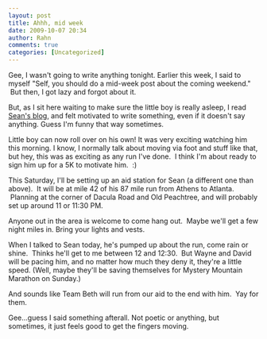 ```yaml
---
layout: post
title: Ahhh, mid week
date: 2009-10-07 20:34
author: Rahn
comments: true
categories: [Uncategorized]
---
```

Gee, I wasn't going to write anything tonight. Earlier this week, I said to myself "Self, you should do a mid-week post about the coming weekend."  But then, I got lazy and forgot about it.

But, as I sit here waiting to make sure the little boy is really asleep, I read <a href="http://incleanair.blogspot.com/">Sean's blog</a>, and felt motivated to write something, even if it doesn't say anything. Guess I'm funny that way sometimes.

Little boy can now roll over on his own! It was very exciting watching him this morning. I know, I normally talk about moving via foot and stuff like that, but hey, this was as exciting as any run I've done.  I think I'm about ready to sign him up for a 5K to motivate him.  :)

This Saturday, I'll be setting up an aid station for Sean (a different one than above).  It will be at mile 42 of his 87 mile run from Athens to Atlanta.  Planning at the corner of Dacula Road and Old Peachtree, and will probably set up around 11 or 11:30 PM.

Anyone out in the area is welcome to come hang out.  Maybe we'll get a few night miles in. Bring your lights and vests.

When I talked to Sean today, he's pumped up about the run, come rain or shine.  Thinks he'll get to me between 12 and 12:30.  But Wayne and David will be pacing him, and no matter how much they deny it, they're a little speed. (Well, maybe they'll be saving themselves for Mystery Mountain Marathon on Sunday.)

And sounds like Team Beth will run from our aid to the end with him.  Yay for them.

Gee...guess I said something afterall. Not poetic or anything, but sometimes, it just feels good to get the fingers moving.
